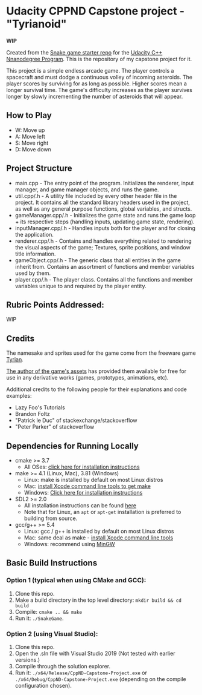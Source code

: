 # Udacity CPPND Capstone project - "Tyrianoid"

**WIP**

Created from the [Snake game starter repo](https://github.com/udacity/CppND-Capstone-Snake-Game) for the [Udacity C++ Nnanodegree Program](https://www.udacity.com/course/c-plus-plus-nanodegree--nd213).
This is the repository of my capstone project for it.

This project is a simple endless arcade game. The player controls a spacecraft and must dodge a continuous volley of incoming asteroids.
The player scores by surviving for as long as possible. Higher scores mean a longer survival time. The game's difficulty increases as the
player survives longer by slowly incrementing the number of asteroids that will appear.

## How to Play

- W: Move up
- A: Move left
- S: Move right
- D: Move down

## Project Structure

- main.cpp - The entry point of the program. Initializes the renderer, input manager, and game manager objects, and runs the game.
- util.cpp/.h - A utility file included by every other header file in the project. It contains all the standard library headers used in the project, as well as any general purpose functions, global variables, and structs.
- gameManager.cpp/.h - Initializes the game state and runs the game loop + its respective steps (handling inputs, updating game state, rendering).
- inputManager.cpp/.h - Handles inputs both for the player and for closing the application.
- renderer.cpp/.h - Contains and handles everything related to rendering the visual aspects of the game; Textures, sprite positions, and window title information.
- gameObject.cpp/.h - The generic class that all entities in the game inherit from. Contains an assortment of functions and member variables used by them.
- player.cpp/.h - The player class. Contains all the functions and member variables unique to and required by the player entity.

## Rubric Points Addressed:

WIP

## Credits

The namesake and sprites used for the game come from the freeware game [Tyrian](https://www.gog.com/game/tyrian_2000). 

[The author of the game's assets](https://lostgarden.home.blog/2007/04/05/free-game-graphics-tyrian-ships-and-tiles/) has provided them available
for free for use in any derivative works (games, prototypes, animations, etc).

Additional credits to the following people for their explanations and code examples:
- Lazy Foo's Tutorials
- Brandon Foltz
- "Patrick le Duc" of stackexchange/stackoverflow
- "Peter Parker" of stackoverflow

## Dependencies for Running Locally
* cmake >= 3.7
  * All OSes: [click here for installation instructions](https://cmake.org/install/)
* make >= 4.1 (Linux, Mac), 3.81 (Windows)
  * Linux: make is installed by default on most Linux distros
  * Mac: [install Xcode command line tools to get make](https://developer.apple.com/xcode/features/)
  * Windows: [Click here for installation instructions](http://gnuwin32.sourceforge.net/packages/make.htm)
* SDL2 >= 2.0
  * All installation instructions can be found [here](https://wiki.libsdl.org/Installation)
  * Note that for Linux, an `apt` or `apt-get` installation is preferred to building from source.
* gcc/g++ >= 5.4
  * Linux: gcc / g++ is installed by default on most Linux distros
  * Mac: same deal as make - [install Xcode command line tools](https://developer.apple.com/xcode/features/)
  * Windows: recommend using [MinGW](http://www.mingw.org/)

## Basic Build Instructions
### Option 1 (typical when using CMake and GCC):

1. Clone this repo.
2. Make a build directory in the top level directory: `mkdir build && cd build`
3. Compile: `cmake .. && make`
4. Run it: `./SnakeGame`.

### Option 2 (using Visual Studio):

1. Clone this repo.
2. Open the .sln file with Visual Studio 2019 (Not tested with earlier versions.)
3. Compile through the solution explorer.
4. Run it: `./x64/Release/CppND-Capstone-Project.exe` or `./x64/Debug/CppND-Capstone-Project.exe` (depending on the compile configuration chosen).